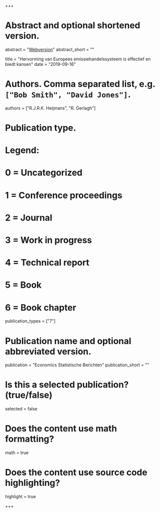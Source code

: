 +++
# Abstract and optional shortened version.
abstract = "[Webversion](https://esb.nu/esb/20055600/hervorming-van-europees-emissiehandelssysteem-is-effectief-en-biedt-kansen)"
abstract_short = ""

title = "Hervorming van Europees emissiehandelssysteem is effectief en biedt kansen"
date = "2019-09-16"

# Authors. Comma separated list, e.g. `["Bob Smith", "David Jones"]`.
authors = ["R.J.R.K. Heijmans", "R. Gerlagh"]
# Publication type.
# Legend:
# 0 = Uncategorized
# 1 = Conference proceedings
# 2 = Journal
# 3 = Work in progress
# 4 = Technical report
# 5 = Book
# 6 = Book chapter
publication_types = ["7"]

# Publication name and optional abbreviated version.
publication = "Economics Statistische Berichten"
publication_short = ""

# Is this a selected publication? (true/false)
selected = false


# Does the content use math formatting?
math = true

# Does the content use source code highlighting?
highlight = true

+++

